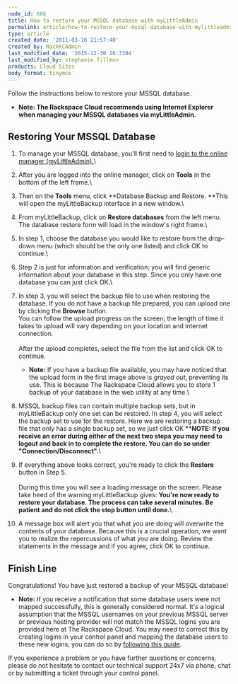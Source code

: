 ```yaml
---
node_id: 666
title: How to restore your MSSQL database with myLittleAdmin
permalink: article/how-to-restore-your-mssql-database-with-mylittleadmin
type: article
created_date: '2011-03-16 21:57:40'
created_by: RackKCAdmin
last_modified_date: '2015-12-30 16:3304'
last_modified_by: stephanie.fillmon
products: Cloud Sites
body_format: tinymce
---
```


Follow the instructions below to restore your MSSQL database.

-   **Note: The Rackspace Cloud recommends using Internet Explorer when
    managing your MSSQL databases via myLittleAdmin.**

Restoring Your MSSQL Database
-----------------------------

1.  To manage your MSSQL database, you'll first need to [login to the
    online manager
    (myLittleAdmin).](http://www.rackspace.com/knowledge_center/article/rackspace-cloud-sites-essentials-mylittleadmin-database-management-interface)\
      
2.  After you are logged into the online manager, click on **Tools** in
    the bottom of the left frame.\
      
3.  Then on the **Tools** menu, click **Database Backup and Restore.
     **This will open the myLittleBackup interface in a new window.\
      
4.  From myLittleBackup, click on **Restore databases** from the left
    menu.  The database restore form will load in the window's right
    frame.\
      
5.  In step 1, choose the database you would like to restore from the
    drop-down menu (which should be the only one listed) and click OK to
    continue.\
      
6.  Step 2 is just for information and verification; you will find
    generic information about your database in this step. Since you only
    have one database you can just click OK.\
      
7.  In step 3, you will select the backup file to use when restoring the
    database.  If you do not have a backup file prepared, you can upload
    one by clicking the **Browse** button.\
     You can follow the upload progress on the screen; the length of
    time it takes to upload will vary depending on your location and
    internet connection.\
     \
     After the upload completes, select the file from the list and click
    OK to continue.
    -   **Note:** If you have a backup file available, you may have
        noticed that the upload form in the first image above is *grayed
        out*, preventing its use. This is because The Rackspace Cloud
        allows you to store 1 backup of your database in the web utility
        at any time.\
          

8.  MSSQL backup files can contain multiple backup sets, but in
    myLittleBackup only one set can be restored. In step 4, you will
    select the backup set to use for the restore. Here we are restoring
    a backup file that only has a single backup set, so we just click OK
    \*\***NOTE: If you receive an error during either of the next two
    steps you may need to logout and back in to complete the restore.
    You can do so under "Connection/Disconnect".**\
      
9.  If everything above looks correct, you're ready to click the
    **Restore** button in Step 5.\
     \
     During this time you will see a loading message on the screen.
    Please take heed of the warning myLittleBackup gives: **You're now
    ready to restore your database. The process can take several
    minutes. Be patient and do not click the stop button until done.**\
      
10. A message box will alert you that what you are doing will overwrite
    the contents of your database. Because this is a crucial operation,
    we want you to realize the repercussions of what you are doing.
    Review the statements in the message and if you agree, click OK to
    continue.

Finish Line
-----------

Congratulations! You have just restored a backup of your MSSQL database!

-   **Note:** If you receive a notification that some database users
    were not mapped successfully, this is generally considered normal.
    It's a logical assumption that the MSSQL usernames on your previous
    MSSQL server or previous hosting provider will not match the MSSQL
    logins you are provided here at The Rackspace Cloud. You may need to
    correct this by creating logins in your control panel and mapping
    the database users to these new logins; you can do so by [following
    this
    guide](http://www.rackspace.com/knowledge_center/article/how-to-remap-database-users-in-mylittleadmin "How to change ownership or remap database users in myLittleAdmin").

If you experience a problem or you have further questions or concerns,
please do not hesitate to contact our technical support 24x7 via phone,
chat or by submitting a ticket through your control panel.

